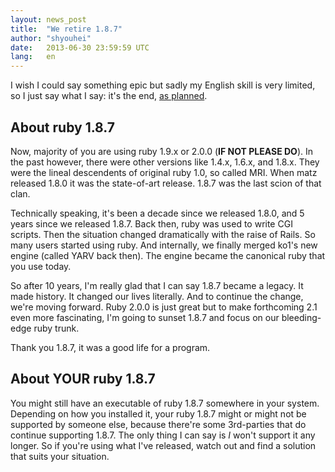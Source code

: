 ```yaml
---
layout: news_post  
title:  "We retire 1.8.7"  
author: "shyouhei"  
date:   2013-06-30 23:59:59 UTC  
lang:   en  
---
```


I wish I could say something epic but sadly my English skill is very limited, so I just say what I say: it's the end, [as planned][1].

[1]: http://www.ruby-lang.org/en/news/2011/10/06/plans-for-1-8-7/

## About ruby 1.8.7

Now, majority of you are using ruby 1.9.x or 2.0.0 (**IF NOT PLEASE DO**).  In the past however, there were other versions like 1.4.x, 1.6.x, and 1.8.x.  They were the lineal descendents of original ruby 1.0, so called MRI.  When matz released 1.8.0 it was the state-of-art release. 1.8.7 was the last scion of that clan.

Technically speaking, it's been a decade since we released 1.8.0, and 5 years since we released 1.8.7.  Back then, ruby was used to write CGI scripts.  Then the situation changed dramatically with the raise of Rails.  So many users started using ruby.  And internally, we finally merged ko1's new engine (called YARV back then).  The engine became the canonical ruby that you use today.

So after 10 years, I'm really glad that I can say 1.8.7 became a legacy.  It made history.  It changed our lives literally.  And to continue the change, we're moving forward.  Ruby 2.0.0 is just great but to make forthcoming 2.1 even more fascinating, I'm going to sunset 1.8.7 and focus on our bleeding-edge ruby trunk.

Thank you 1.8.7, it was a good life for a program.

## About YOUR ruby 1.8.7

You might still have an executable of ruby 1.8.7 somewhere in your system.  Depending on how you installed it, your ruby 1.8.7 might or might not be supported by someone else, because there're some 3rd-parties that do continue supporting 1.8.7.  The only thing I can say is _I_ won't support it any longer.  So if you're using what I've released, watch out and find a solution that suits your situation.
